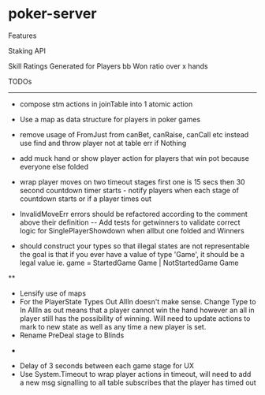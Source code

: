 # poker-server

Features

Staking API

Skill Ratings Generated for Players bb Won ratio over x hands

TODOs

***
- compose stm actions in joinTable into 1 atomic action 
- Use a map as data structure for players in poker games
- remove usage of FromJust from canBet, canRaise, canCall etc instead use find
  and throw player not at table err if Nothing
- add muck hand or show player action for players that win pot because everyone else folded
- wrap player moves on two timeout stages first one is 15 secs then 30 second countdown timer starts - notify players when each stage of countdown starts or if a player times out
- InvalidMoveErr errors should be refactored according to the comment above their definition
-- Add tests for getwinners to validate correct logic for SinglePlayerShowdown when allbut one folded and Winners 

- should construct your types so that illegal states are not representable
the goal is that if you ever have a value of type 'Game', it should be a legal value
ie.  game = StartedGame Game | NotStartedGame Game

**
- Lensify use of maps
- For the PlayerState Types Out AllIn doesn't make sense. Change Type to In AllIn
as out means that a player cannot win the hand however an all in player still has
the possibility of winning. Will need to update actions to mark to new state as well
as any time a new player is set.
- Rename PreDeal stage to Blinds

*
- Delay of 3 seconds between each game stage for UX
- Use System.Timeout to wrap player actions in timeout, will need to add a new msg signalling
  to all table subscribes that the player has timed out